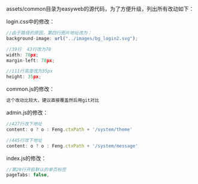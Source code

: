 assets/common目录为easyweb的源代码，为了方便升级，列出所有改动如下：

login.css中的修改：

```js
//由于路径的原因，第四行图片地址改为：
background-image: url("../images/bg_login2.svg");

//39行  43行改为78
width: 78px;
margin-left: 78px;

//111行高度改为35px
height: 35px;
```

common.js的修改：
```js
这个改动比较大，建议直接覆盖然后用git对比
```

admin.js的修改：
```js
//427行改下地址
content: o ? o : Feng.ctxPath + '/system/theme'

//445行改下地址
content: o ? o : Feng.ctxPath + '/system/message'

```

index.js的修改：
```js
//第20行开启默认的单页标签
pageTabs: false,

```